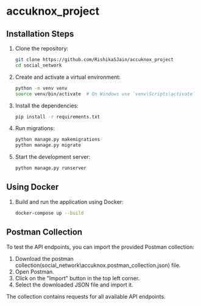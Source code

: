# accuknox_project
## Installation Steps

1. Clone the repository:
    ```bash
    git clone https://github.com/RishikaSJain/accuknox_project
    cd social_network
    ```

2. Create and activate a virtual environment:
    ```bash
    python -m venv venv
    source venv/bin/activate  # On Windows use `venv\Scripts\activate`
    ```

3. Install the dependencies:
    ```bash
    pip install -r requirements.txt
    ```

4. Run migrations:
    ```bash
    python manage.py makemigrations
    python manage.py migrate
    ```

5. Start the development server:
    ```bash
    python manage.py runserver
    ```

## Using Docker

1. Build and run the application using Docker:
    ```bash
    docker-compose up --build
    ```

## Postman Collection

To test the API endpoints, you can import the provided Postman collection:

1. Download the postman collection(social_network\accuknox.postman_collection.json) file.
2. Open Postman.
3. Click on the "Import" button in the top left corner.
4. Select the downloaded JSON file and import it.

The collection contains requests for all available API endpoints.
